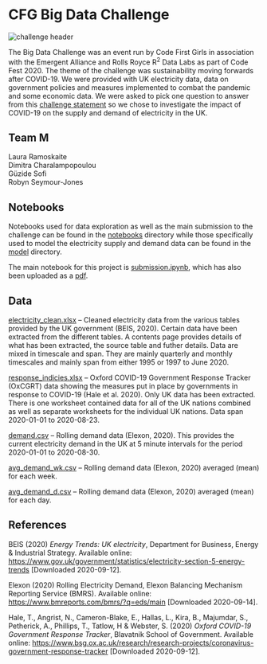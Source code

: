 # CFG Big Data Challenge
![challenge header](https://raw.githubusercontent.com/robynfsj/cfg-big-data-challenge/master/images/header.jpg?token=ANPGOVNWGP52LH4EC2QDSYK7NOQV2)
  
The Big Data Challenge was an event run by Code First Girls in association with the Emergent Alliance and Rolls Royce R<sup>2</sup> Data Labs as part of Code Fest 2020.  The theme of the challenge was sustainability moving forwards after COVID-19. We were provided with UK electricity data, data on government policies and measures implemented to combat the pandemic and some economic data. We were asked to pick one question to answer from this [challenge statement](https://github.com/robynfsj/cfg-big-data-challenge/blob/master/challenge%20statements/Has%20Covid-19%20switched%20our%20green%20lights%20off%3F.pdf) so we chose to investigate the impact of COVID-19 on the supply and demand of electricity in the UK. 
  
## Team M
Laura Ramoskaite  
Dimitra Charalampopoulou  
Güzide Sofi  
Robyn Seymour-Jones  
  
## Notebooks
Notebooks used for data exploration as well as the main submission to the challenge can be found in the [notebooks](https://github.com/robynfsj/cfg-big-data-challenge/tree/master/notebooks) directory while those specifically used to model the electricity supply and demand data can be found in the [model](https://github.com/robynfsj/cfg-big-data-challenge/tree/master/model) directory.
  
The main notebook for this project is [submission.ipynb](https://github.com/robynfsj/cfg-big-data-challenge/blob/master/notebooks/submission.ipynb), which has also been uploaded as a [pdf](https://github.com/robynfsj/cfg-big-data-challenge/blob/master/notebooks/submission.pdf).

## Data
[electricity_clean.xlsx](https://github.com/robynfsj/cfg-big-data-challenge/blob/master/data/electricity_clean.xlsx) – Cleaned electricity data from the various tables provided by the UK government (BEIS, 2020). Certain data have been extracted from the different tables. A contents page provides details of what has been extracted, the source table and futher details. Data are mixed in timescale and span. They are mainly quarterly and monthly timescales and mainly span from either 1995 or 1997 to June 2020.

[response_indicies.xlsx](https://github.com/robynfsj/cfg-big-data-challenge/blob/master/data/response_indices.xlsx) – Oxford COVID-19 Government Response Tracker (OxCGRT) data showing the measures put in place by governments in response to COVID-19 (Hale et al. 2020). Only UK data has been extracted. There is one worksheet contained data for all of the UK nations combined as well as separate worksheets for the individual UK nations. Data span 2020-01-01 to 2020-08-23.

[demand.csv](https://github.com/robynfsj/cfg-big-data-challenge/blob/master/data/demand.csv) – Rolling demand data (Elexon, 2020). This provides the current electricity demand in the UK at 5 minute intervals for the period 2020-01-01 to 2020-08-30.

[avg_demand_wk.csv](https://github.com/robynfsj/cfg-big-data-challenge/blob/master/data/avg_demand_wk.csv) – Rolling demand data (Elexon, 2020) averaged (mean) for each week.

[avg_demand_d.csv](https://github.com/robynfsj/cfg-big-data-challenge/blob/master/data/avg_demand_d.csv) – Rolling demand data (Elexon, 2020) averaged (mean) for each day.


## References
BEIS (2020) *Energy Trends: UK electricity*, Department for Business, Energy & Industrial Strategy. Available online: https://www.gov.uk/government/statistics/electricity-section-5-energy-trends [Downloaded 2020-09-12].

Elexon (2020) Rolling Electricity Demand, Elexon Balancing Mechanism Reporting Service (BMRS). Available online: https://www.bmreports.com/bmrs/?q=eds/main [Downloaded 2020-09-14].

Hale, T., Angrist, N., Cameron-Blake, E., Hallas, L., Kira, B., Majumdar, S., Petherick, A., Phillips, T., Tatlow, H & Webster, S. (2020) *Oxford COVID-19 Government Response Tracker*, Blavatnik School of Government. Available online: https://www.bsg.ox.ac.uk/research/research-projects/coronavirus-government-response-tracker [Downloaded 2020-09-12].

